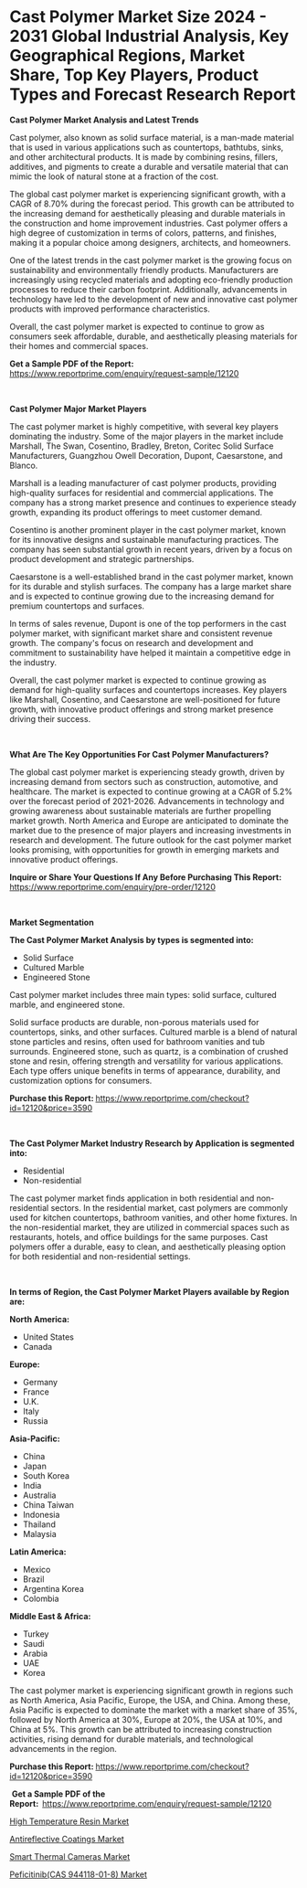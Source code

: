 <p><h1>Cast Polymer Market Size 2024 - 2031 Global Industrial Analysis, Key Geographical Regions, Market Share, Top Key Players, Product Types and Forecast Research Report</h1></p><p><strong>Cast Polymer Market Analysis and Latest Trends</strong></p>
<p><p>Cast polymer, also known as solid surface material, is a man-made material that is used in various applications such as countertops, bathtubs, sinks, and other architectural products. It is made by combining resins, fillers, additives, and pigments to create a durable and versatile material that can mimic the look of natural stone at a fraction of the cost.</p><p>The global cast polymer market is experiencing significant growth, with a CAGR of 8.70% during the forecast period. This growth can be attributed to the increasing demand for aesthetically pleasing and durable materials in the construction and home improvement industries. Cast polymer offers a high degree of customization in terms of colors, patterns, and finishes, making it a popular choice among designers, architects, and homeowners.</p><p>One of the latest trends in the cast polymer market is the growing focus on sustainability and environmentally friendly products. Manufacturers are increasingly using recycled materials and adopting eco-friendly production processes to reduce their carbon footprint. Additionally, advancements in technology have led to the development of new and innovative cast polymer products with improved performance characteristics.</p><p>Overall, the cast polymer market is expected to continue to grow as consumers seek affordable, durable, and aesthetically pleasing materials for their homes and commercial spaces.</p></p>
<p><strong>Get a Sample PDF of the Report:&nbsp;</strong> <a href="https://www.reportprime.com/enquiry/request-sample/12120">https://www.reportprime.com/enquiry/request-sample/12120</a></p>
<p>&nbsp;</p>
<p><strong>Cast Polymer Major Market Players</strong></p>
<p><p>The cast polymer market is highly competitive, with several key players dominating the industry. Some of the major players in the market include Marshall, The Swan, Cosentino, Bradley, Breton, Coritec Solid Surface Manufacturers, Guangzhou Owell Decoration, Dupont, Caesarstone, and Blanco.</p><p>Marshall is a leading manufacturer of cast polymer products, providing high-quality surfaces for residential and commercial applications. The company has a strong market presence and continues to experience steady growth, expanding its product offerings to meet customer demand.</p><p>Cosentino is another prominent player in the cast polymer market, known for its innovative designs and sustainable manufacturing practices. The company has seen substantial growth in recent years, driven by a focus on product development and strategic partnerships.</p><p>Caesarstone is a well-established brand in the cast polymer market, known for its durable and stylish surfaces. The company has a large market share and is expected to continue growing due to the increasing demand for premium countertops and surfaces.</p><p>In terms of sales revenue, Dupont is one of the top performers in the cast polymer market, with significant market share and consistent revenue growth. The company's focus on research and development and commitment to sustainability have helped it maintain a competitive edge in the industry.</p><p>Overall, the cast polymer market is expected to continue growing as demand for high-quality surfaces and countertops increases. Key players like Marshall, Cosentino, and Caesarstone are well-positioned for future growth, with innovative product offerings and strong market presence driving their success.</p></p>
<p>&nbsp;</p>
<p><strong>What Are The Key Opportunities For Cast Polymer Manufacturers?</strong></p>
<p><p>The global cast polymer market is experiencing steady growth, driven by increasing demand from sectors such as construction, automotive, and healthcare. The market is expected to continue growing at a CAGR of 5.2% over the forecast period of 2021-2026. Advancements in technology and growing awareness about sustainable materials are further propelling market growth. North America and Europe are anticipated to dominate the market due to the presence of major players and increasing investments in research and development. The future outlook for the cast polymer market looks promising, with opportunities for growth in emerging markets and innovative product offerings.</p></p>
<p><strong>Inquire or Share Your Questions If Any Before Purchasing This Report:</strong> <a href="https://www.reportprime.com/enquiry/pre-order/12120">https://www.reportprime.com/enquiry/pre-order/12120</a></p>
<p>&nbsp;</p>
<p><strong>Market Segmentation</strong></p>
<p><strong>The Cast Polymer Market Analysis by types is segmented into:</strong></p>
<p><ul><li>Solid Surface</li><li>Cultured Marble</li><li>Engineered Stone</li></ul></p>
<p><p>Cast polymer market includes three main types: solid surface, cultured marble, and engineered stone. </p><p>Solid surface products are durable, non-porous materials used for countertops, sinks, and other surfaces. Cultured marble is a blend of natural stone particles and resins, often used for bathroom vanities and tub surrounds. Engineered stone, such as quartz, is a combination of crushed stone and resin, offering strength and versatility for various applications. Each type offers unique benefits in terms of appearance, durability, and customization options for consumers.</p></p>
<p><strong>Purchase this Report:&nbsp;</strong><a href="https://www.reportprime.com/checkout?id=12120&price=3590">https://www.reportprime.com/checkout?id=12120&price=3590</a></p>
<p>&nbsp;</p>
<p><strong>The Cast Polymer Market Industry Research by Application is segmented into:</strong></p>
<p><ul><li>Residential</li><li>Non-residential</li></ul></p>
<p><p>The cast polymer market finds application in both residential and non-residential sectors. In the residential market, cast polymers are commonly used for kitchen countertops, bathroom vanities, and other home fixtures. In the non-residential market, they are utilized in commercial spaces such as restaurants, hotels, and office buildings for the same purposes. Cast polymers offer a durable, easy to clean, and aesthetically pleasing option for both residential and non-residential settings.</p></p>
<p>&nbsp;</p>
<p><strong>In terms of Region, the Cast Polymer Market Players available by Region are:</strong></p>
<p>
    <p> <strong> North America: </strong>
        <ul>
            <li>United States</li>
            <li>Canada</li>
        </ul>
        </p> 
    <p> <strong> Europe: </strong>
        <ul>
            <li>Germany</li>
            <li>France</li>
            <li>U.K.</li>
            <li>Italy</li>
            <li>Russia</li>
        </ul>
        </p> 
    <p> <strong> Asia-Pacific: </strong>
        <ul>
            <li>China</li>
            <li>Japan</li>
            <li>South Korea</li>
            <li>India</li>
            <li>Australia</li>
            <li>China Taiwan</li>
            <li>Indonesia</li>
            <li>Thailand</li>
            <li>Malaysia</li>
        </ul>
        </p> 
    <p> <strong> Latin America: </strong>
        <ul>
            <li>Mexico</li>
            <li>Brazil</li>
            <li>Argentina Korea</li>
            <li>Colombia</li>
        </ul>
        </p> 
    <p> <strong> Middle East & Africa: </strong>
        <ul>
            <li>Turkey</li>
            <li>Saudi</li>
            <li>Arabia</li>
            <li>UAE</li>
            <li>Korea</li>
        </ul>
    </p>
    </p>
<p><p>The cast polymer market is experiencing significant growth in regions such as North America, Asia Pacific, Europe, the USA, and China. Among these, Asia Pacific is expected to dominate the market with a market share of 35%, followed by North America at 30%, Europe at 20%, the USA at 10%, and China at 5%. This growth can be attributed to increasing construction activities, rising demand for durable materials, and technological advancements in the region.</p></p>
<p><strong>Purchase this Report: </strong><a href="https://www.reportprime.com/checkout?id=12120&price=3590">https://www.reportprime.com/checkout?id=12120&price=3590</a></p>
<p>&nbsp;<strong>Get a Sample PDF of the Report:&nbsp;&nbsp;</strong><a href="https://www.reportprime.com/enquiry/request-sample/12120">https://www.reportprime.com/enquiry/request-sample/12120</a></p>
<p><strong></strong></p>
<p><p><a href="https://github.com/juniordelafrance/Market-Research-Report-List-2/blob/main/high-temperature-resin-market.md">High Temperature Resin Market</a></p><p><a href="https://github.com/jaidynmorantestelletmjzya/Market-Research-Report-List-1/blob/main/antireflective-coatings-market.md">Antireflective Coatings Market</a></p><p><a href="https://view.publitas.com/reportprime-1/smart-thermal-cameras-market-size-share-trends-analysis-report-by-application-regional-outlook-competitive-strategies-and-segment-forecasts-2023-2030/">Smart Thermal Cameras Market</a></p><p><a href="https://faithful-glue-af3.notion.site/Peficitinib-CAS-944118-01-8-Market-Research-Report-The-Key-To-Successful-Business-Strategy-Forecas-1ca0b8b9029244e1878cc99343c9f29d">Peficitinib(CAS 944118-01-8) Market</a></p></p>